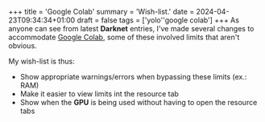 +++
title = 'Google Colab'
summary = 'Wish-list.'
date = 2024-04-23T09:34:34+01:00
draft = false
tags = ['yolo''google colab']
+++
As anyone can see from latest **Darknet** entries, I've made several changes to accommodate [Google Colab](https://colab.research.google.com/), some of these involved limits that aren't obvious.

My wish-list is thus:
- Show appropriate warnings/errors when bypassing these limits (ex.: RAM)
- Make it easier to view limits int the resource tab
- Show when the **GPU** is being used without having to open the resource tabs
